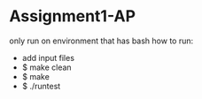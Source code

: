 # Assignment1-AP
only run on environment that has bash
how to run:
- add input files
- $ make clean
- $ make
- $ ./runtest
